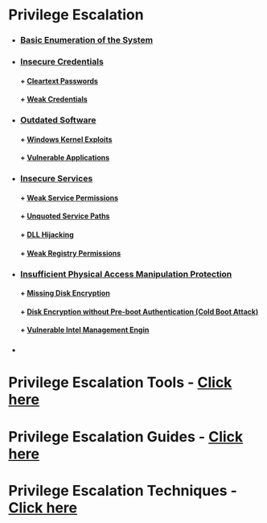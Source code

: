 # Privilege Escalation

* ###  [ Basic Enumeration of the System]( )
* ###  [ Insecure Credentials]( )
    #### + [     Cleartext Passwords]( )
    #### + [     Weak Credentials]( )
* ###  [ Outdated Software]( )
    #### + [     Windows Kernel Exploits]( )
    #### + [     Vulnerable Applications]( )
* ###  [  Insecure Services]( )
    #### + [     Weak Service Permissions]( )
    #### + [     Unquoted Service Paths]( )
    #### + [     DLL Hijacking]( )
    #### + [     Weak Registry Permissions]( )
* ###  [ Insufficient Physical Access Manipulation Protection ]( )
    #### + [     Missing Disk Encryption]( )
    #### + [     Disk Encryption without Pre-boot Authentication (Cold Boot Attack)   ]( )
    #### + [     Vulnerable Intel Management Engin]( )
* ###  [ ]( )

# Privilege Escalation Tools - [Click here](https://github.com/sarathlalup/Cyber-security/blob/master/Windows%20Exploitaion/Privilege%20escalation/Tools.md)
# Privilege Escalation Guides - [Click here](https://github.com/sarathlalup/Cyber-security/blob/master/Windows%20Exploitaion/Post%20Exploitaion/other%20links.md)
# Privilege Escalation Techniques - [Click here](https://github.com/sarathlalup/Cyber-security/blob/master/Windows%20Exploitaion/Privilege%20escalation/Techniques.md)

